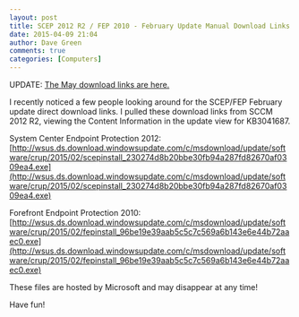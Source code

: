 ```yaml
---
layout: post
title: SCEP 2012 R2 / FEP 2010 - February Update Manual Download Links (KB3041687)
date: 2015-04-09 21:04
author: Dave Green
comments: true
categories: [Computers]
---
```


UPDATE: [The May download links are here.](https://tookitaway.co.uk/scep-2012-r2-fep-2010-may-update-manual-download-links-kb3049560)

I recently noticed a few people looking around for the SCEP/FEP February update direct download links. I pulled these download links from SCCM 2012 R2, viewing the Content Information in the update view for KB3041687.

System Center Endpoint Protection 2012:
[http://wsus.ds.download.windowsupdate.com/c/msdownload/update/software/crup/2015/02/scepinstall_230274d8b20bbe30fb94a287fd82670af0309ea4.exe](http://wsus.ds.download.windowsupdate.com/c/msdownload/update/software/crup/2015/02/scepinstall_230274d8b20bbe30fb94a287fd82670af0309ea4.exe)

Forefront Endpoint Protection 2010:
[http://wsus.ds.download.windowsupdate.com/c/msdownload/update/software/crup/2015/02/fepinstall_96be19e39aab5c5c7c569a6b143e6e44b72aaec0.exe](http://wsus.ds.download.windowsupdate.com/c/msdownload/update/software/crup/2015/02/fepinstall_96be19e39aab5c5c7c569a6b143e6e44b72aaec0.exe)

These files are hosted by Microsoft and may disappear at any time!

Have fun!
